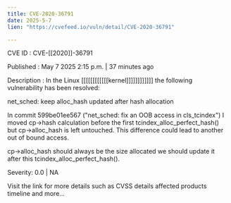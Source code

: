 ```yaml
---
title: CVE-2020-36791
date: 2025-5-7
lien: "https://cvefeed.io/vuln/detail/CVE-2020-36791"

---
```


CVE ID : CVE-[[2020]]-36791

Published :  May 7
2025
2:15 p.m. | 37 minutes ago

Description : In the Linux [[[[[[[[[[[[kernel]]]]]]]]]]]]
the following vulnerability has been resolved:

net_sched: keep alloc_hash updated after hash allocation

In commit 599be01ee567 ("net_sched: fix an OOB access in cls_tcindex")
I moved cp->hash calculation before the first
tcindex_alloc_perfect_hash()
but cp->alloc_hash is left untouched.
This difference could lead to another out of bound access.

cp->alloc_hash should always be the size allocated
we should
update it after this tcindex_alloc_perfect_hash().

Severity: 0.0 | NA

Visit the link for more details
such as CVSS details
affected products
timeline
and more...

